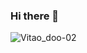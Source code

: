 ### Hi there 👋

<!--
**mendesviton/mendesviton** is a ✨ _special_ ✨ repository because its `README.md` (this file) appears on your GitHub profile.

Here are some ideas to get you started:

- 🔭 I’m currently working on ...
- 🌱 I’m currently learning ...
- 👯 I’m looking to collaborate on ...
- 🤔 I’m looking for help with ...
- 💬 Ask me about ...
- 📫 How to reach me: ...
- 😄 Pronouns: ...
- ⚡ Fun fact: ...
-->

![Vitao_doo-02](https://user-images.githubusercontent.com/94265037/155251811-cb1f0d05-02a2-4f9e-b103-f6a8c02052bc.png)
